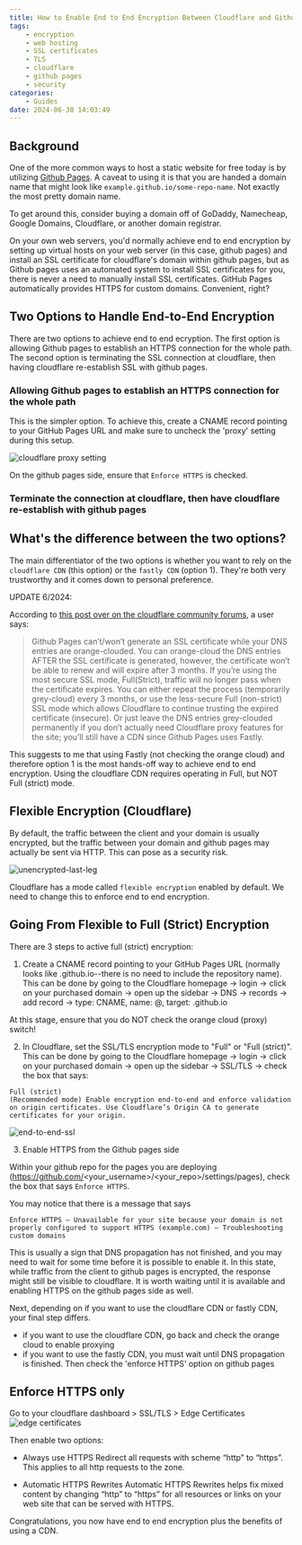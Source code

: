 ```yaml
---
title: How to Enable End to End Encryption Between Cloudflare and Github Pages
tags:
    - encryption
    - web hosting
    - SSL certificates
    - TLS
    - cloudflare
    - github pages
    - security
categories:
    - Guides
date: 2024-06-30 14:03:49
---
```


## Background

One of the more common ways to host a static website for free today is by utilizing [Github Pages](https://pages.github.com/). A caveat to using it is that you are handed a domain name that might look like `example.github.io/some-repo-name`. Not exactly the most pretty domain name.

To get around this, consider buying a domain off of GoDaddy, Namecheap, Google Domains, Cloudflare, or another domain registrar.

On your own web servers, you'd normally achieve end to end encryption by setting up virtual hosts on your web server (in this case, github pages) and install an SSL certificate for cloudflare's domain within github pages, but as Github pages uses an automated system to install SSL certificates for you, there is never a need to manually install SSL certificates. GitHub Pages automatically provides HTTPS for custom domains. Convenient, right?

## Two Options to Handle End-to-End Encryption

There are two options to achieve end to end ecryption. The first option is allowing Github pages to establish an HTTPS connection for the whole path. The second option is terminating the SSL connection at cloudflare, then having cloudflare re-establish SSL with github pages.

### Allowing Github pages to establish an HTTPS connection for the whole path

This is the simpler option. To achieve this, create a CNAME record pointing to your GitHub Pages URL and make sure to uncheck the 'proxy' setting during this setup.

![cloudflare proxy setting](/images/cloudflare-proxy-setting.png)

On the github pages side, ensure that `Enforce HTTPS` is checked.

### Terminate the connection at cloudflare, then have cloudflare re-establish with github pages

## What's the difference between the two options?

The main differentiator of the two options is whether you want to rely on the `cloudflare CDN` (this option) or the `fastly CDN` (option 1). They're both very trustworthy and it comes down to personal preference.

UPDATE 6/2024:

According to [this post over on the cloudflare community forums](https://community.cloudflare.com/t/github-pages-keep-saying-it-cant-enforce-https/397570), a user says:

> Github Pages can’t/won’t generate an SSL certificate while your DNS entries are orange-clouded. You can orange-cloud the DNS entries AFTER the SSL certificate is generated, however, the certificate won’t be able to renew and will expire after 3 months. If you’re using the most secure SSL mode, Full(Strict), traffic will no longer pass when the certificate expires. You can either repeat the process (temporarily grey-cloud) every 3 months, or use the less-secure Full (non-strict) SSL mode which allows Cloudflare to continue trusting the expired certificate (insecure). Or just leave the DNS entries grey-clouded permanently if you don’t actually need Cloudflare proxy features for the site; you’ll still have a CDN since Github Pages uses Fastly.

This suggests to me that using Fastly (not checking the orange cloud) and therefore option 1 is the most hands-off way to achieve end to end encryption. Using the cloudflare CDN requires operating in Full, but NOT Full (strict) mode.

## Flexible Encryption (Cloudflare)

By default, the traffic between the client and your domain is usually encrypted, but the traffic between your domain and github pages may actually be sent via HTTP. This can pose as a security risk.

![unencrypted-last-leg](/images/gh-pages-end-to-end-unencrypted.png)

Cloudflare has a mode called `flexible encryption` enabled by default. We need to change this to enforce end to end encryption.

## Going From Flexible to Full (Strict) Encryption

There are 3 steps to active full (strict) encryption:

1. Create a CNAME record pointing to your GitHub Pages URL (normally looks like <username>.github.io--there is no need to include the repository name). This can be done by going to the Cloudflare homepage -> login -> click on your purchased domain -> open up the sidebar -> DNS -> records -> add record -> type: CNAME, name: @, target: <username>.github.io

At this stage, ensure that you do NOT check the orange cloud (proxy) switch!

2. In Cloudflare, set the SSL/TLS encryption mode to "Full" or "Full (strict)". This can be done by going to the Cloudflare homepage -> login -> click on your purchased domain -> open up the sidebar -> SSL/TLS -> check the box that says:

```
Full (strict)
(Recommended mode) Enable encryption end-to-end and enforce validation on origin certificates. Use Cloudflare’s Origin CA to generate certificates for your origin.
```

![end-to-end-ssl](/images/cloudflare-ssl.png)

3. Enable HTTPS from the Github pages side

Within your github repo for the pages you are deploying (https://github.com/<your_username>/<your_repo>/settings/pages), check the box that says `Enforce HTTPS`.

You may notice that there is a message that says

```
Enforce HTTPS — Unavailable for your site because your domain is not properly configured to support HTTPS (example.com) — Troubleshooting custom domains
```

This is usually a sign that DNS propagation has not finished, and you may need to wait for some time before it is possible to enable it. In this state, while traffic from the client to github pages is encrypted, the response might still be visible to cloudflare. It is worth waiting until it is available and enabling HTTPS on the github pages side as well.

Next, depending on if you want to use the cloudflare CDN or fastly CDN, your final step differs.

-   if you want to use the cloudflare CDN, go back and check the orange cloud to enable proxying
-   if you want to use the fastly CDN, you must wait until DNS propagation is finished. Then check the 'enforce HTTPS' option on github pages

## Enforce HTTPS only

Go to your cloudflare dashboard > SSL/TLS > Edge Certificates
![edge certificates](/images/edge-certificates.png)

Then enable two options:

-   Always use HTTPS
    Redirect all requests with scheme “http” to “https”. This applies to all http requests to the zone.

-   Automatic HTTPS Rewrites
    Automatic HTTPS Rewrites helps fix mixed content by changing “http” to “https” for all resources or links on your web site that can be served with HTTPS.

Congratulations, you now have end to end encryption plus the benefits of using a CDN.
